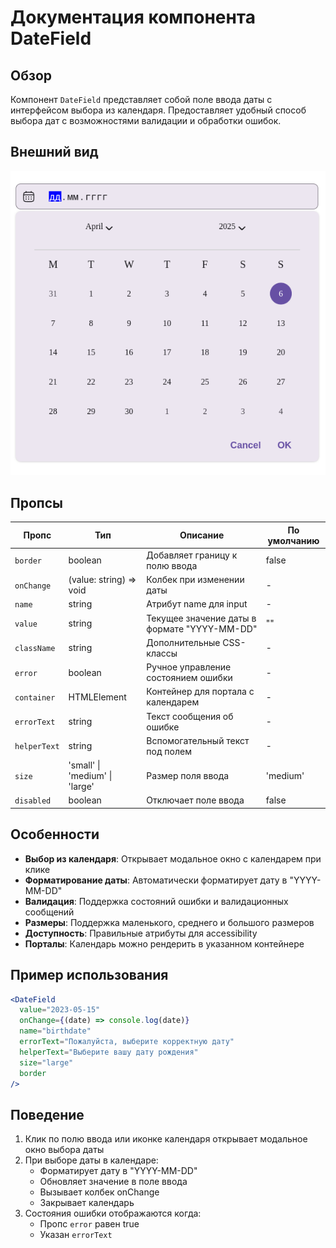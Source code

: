 # Документация компонента DateField

## Обзор
Компонент `DateField` представляет собой поле ввода даты с интерфейсом выбора из календаря. Предоставляет удобный способ выбора дат с возможностями валидации и обработки ошибок.

## Внешний вид  

![DateField](img/DateField.png)

## Пропсы

| Пропс | Тип | Описание | По умолчанию |
|-------|-----|----------|--------------|
| `border` | boolean | Добавляет границу к полю ввода | false |
| `onChange` | (value: string) => void | Колбек при изменении даты | - |
| `name` | string | Атрибут name для input | - |
| `value` | string | Текущее значение даты в формате "YYYY-MM-DD" | "" |
| `className` | string | Дополнительные CSS-классы | - |
| `error` | boolean | Ручное управление состоянием ошибки | - |
| `container` | HTMLElement | Контейнер для портала с календарем | - |
| `errorText` | string | Текст сообщения об ошибке | - |
| `helperText` | string | Вспомогательный текст под полем | - |
| `size` | 'small' \| 'medium' \| 'large' | Размер поля ввода | 'medium' |
| `disabled` | boolean | Отключает поле ввода | false |

## Особенности

- **Выбор из календаря**: Открывает модальное окно с календарем при клике
- **Форматирование даты**: Автоматически форматирует дату в "YYYY-MM-DD"
- **Валидация**: Поддержка состояний ошибки и валидационных сообщений
- **Размеры**: Поддержка маленького, среднего и большого размеров
- **Доступность**: Правильные атрибуты для accessibility
- **Порталы**: Календарь можно рендерить в указанном контейнере

## Пример использования

```jsx
<DateField 
  value="2023-05-15"
  onChange={(date) => console.log(date)}
  name="birthdate"
  errorText="Пожалуйста, выберите корректную дату"
  helperText="Выберите вашу дату рождения"
  size="large"
  border
/>
```

## Поведение

1. Клик по полю ввода или иконке календаря открывает модальное окно выбора даты
2. При выборе даты в календаре:
   - Форматирует дату в "YYYY-MM-DD"
   - Обновляет значение в поле ввода
   - Вызывает колбек onChange
   - Закрывает календарь
3. Состояния ошибки отображаются когда:
   - Пропс `error` равен true
   - Указан `errorText`
